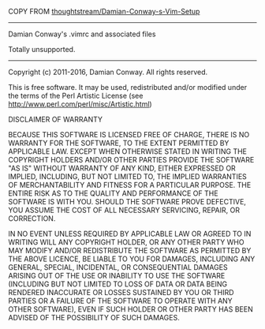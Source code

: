 COPY FROM [thoughtstream/Damian-Conway-s-Vim-Setup](https://github.com/thoughtstream/Damian-Conway-s-Vim-Setup/blob/master/plugin/undowarnings.vim)
______________________________________________________________________________
Damian Conway's .vimrc and associated files

Totally unsupported.

______________________________________________________________________________

Copyright (c) 2011-2016, Damian Conway. All rights reserved.

This is free software. It may be used, redistributed
and/or modified under the terms of the Perl Artistic License
(see http://www.perl.com/perl/misc/Artistic.html)


DISCLAIMER OF WARRANTY

BECAUSE THIS SOFTWARE IS LICENSED FREE OF CHARGE, THERE IS NO WARRANTY
FOR THE SOFTWARE, TO THE EXTENT PERMITTED BY APPLICABLE LAW. EXCEPT WHEN
OTHERWISE STATED IN WRITING THE COPYRIGHT HOLDERS AND/OR OTHER PARTIES
PROVIDE THE SOFTWARE "AS IS" WITHOUT WARRANTY OF ANY KIND, EITHER
EXPRESSED OR IMPLIED, INCLUDING, BUT NOT LIMITED TO, THE IMPLIED
WARRANTIES OF MERCHANTABILITY AND FITNESS FOR A PARTICULAR PURPOSE. THE
ENTIRE RISK AS TO THE QUALITY AND PERFORMANCE OF THE SOFTWARE IS WITH
YOU. SHOULD THE SOFTWARE PROVE DEFECTIVE, YOU ASSUME THE COST OF ALL
NECESSARY SERVICING, REPAIR, OR CORRECTION.

IN NO EVENT UNLESS REQUIRED BY APPLICABLE LAW OR AGREED TO IN WRITING
WILL ANY COPYRIGHT HOLDER, OR ANY OTHER PARTY WHO MAY MODIFY AND/OR
REDISTRIBUTE THE SOFTWARE AS PERMITTED BY THE ABOVE LICENCE, BE
LIABLE TO YOU FOR DAMAGES, INCLUDING ANY GENERAL, SPECIAL, INCIDENTAL,
OR CONSEQUENTIAL DAMAGES ARISING OUT OF THE USE OR INABILITY TO USE
THE SOFTWARE (INCLUDING BUT NOT LIMITED TO LOSS OF DATA OR DATA BEING
RENDERED INACCURATE OR LOSSES SUSTAINED BY YOU OR THIRD PARTIES OR A
FAILURE OF THE SOFTWARE TO OPERATE WITH ANY OTHER SOFTWARE), EVEN IF
SUCH HOLDER OR OTHER PARTY HAS BEEN ADVISED OF THE POSSIBILITY OF
SUCH DAMAGES.
